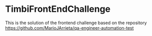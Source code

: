 ﻿# TimbiFrontEndChallenge

 This is the solution of the frontend challenge based on the repository https://github.com/MarioJArrieta/qa-engineer-automation-test
